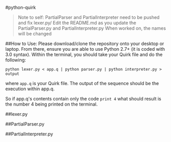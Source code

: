 #python-quirk

>Note to self: PartialParser and PartialInterpreter need to be pushed and fix lexer.py/
Edit the README.md as you update the PartialParser.py and PartialInterpreter.py
When worked on, the names will be changed  

##How to Use:
Please download/clone the repository onto your desktop or laptop. From there, ensure you
are able to use Python 2.7+ (it is coded with 3.0 syntax). Within the terminal, you should
take your Quirk file and do the following:

`python lexer.py < app.q | python parser.py | python interpreter.py > output`

where `app.q` is your Quirk file. The output of the sequence should be the execution within app.q.

So if app.q's contents contain only the code `print 4` what should result is the number 4 being printed
on the terminal.

##lexer.py

##PartialParser.py

##PartialInterpreter.py
